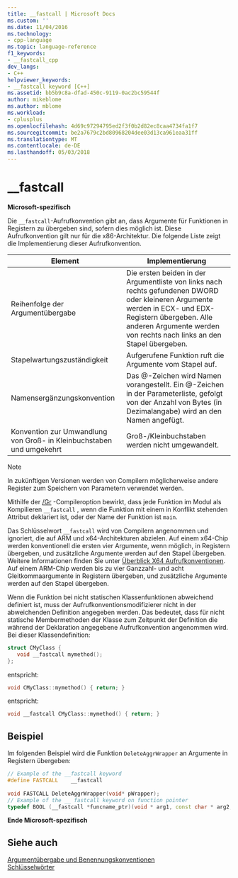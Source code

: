 ```yaml
---
title: __fastcall | Microsoft Docs
ms.custom: ''
ms.date: 11/04/2016
ms.technology:
- cpp-language
ms.topic: language-reference
f1_keywords:
- __fastcall_cpp
dev_langs:
- C++
helpviewer_keywords:
- __fastcall keyword [C++]
ms.assetid: bb5b9c8a-dfad-450c-9119-0ac2bc59544f
author: mikeblome
ms.author: mblome
ms.workload:
- cplusplus
ms.openlocfilehash: 4d69c97294795ed2f3f0b2d82ec8caa4734fa1f7
ms.sourcegitcommit: be2a7679c2bd80968204dee03d13ca961eaa31ff
ms.translationtype: MT
ms.contentlocale: de-DE
ms.lasthandoff: 05/03/2018
---
```

# <a name="fastcall"></a>__fastcall
**Microsoft-spezifisch**  
  
 Die `__fastcall`-Aufrufkonvention gibt an, dass Argumente für Funktionen in Registern zu übergeben sind, sofern dies möglich ist. Diese Aufrufkonvention gilt nur für die x86-Architektur. Die folgende Liste zeigt die Implementierung dieser Aufrufkonvention.  
  
|Element|Implementierung|  
|-------------|--------------------|  
|Reihenfolge der Argumentübergabe|Die ersten beiden in der Argumentliste von links nach rechts gefundenen DWORD oder kleineren Argumente werden in ECX- und EDX-Registern übergeben. Alle anderen Argumente werden von rechts nach links an den Stapel übergeben.|  
|Stapelwartungszuständigkeit|Aufgerufene Funktion ruft die Argumente vom Stapel auf.|  
|Namensergänzungskonvention|Das @-Zeichen wird Namen vorangestellt. Ein @-Zeichen in der Parameterliste, gefolgt von der Anzahl von Bytes (in Dezimalangabe) wird an den Namen angefügt.|  
|Konvention zur Umwandlung von Groß- in Kleinbuchstaben und umgekehrt|Groß-/Kleinbuchstaben werden nicht umgewandelt.|  
  
> [!NOTE]
>  In zukünftigen Versionen werden von Compilern möglicherweise andere Register zum Speichern von Parametern verwendet werden.  
  
 Mithilfe der [/Gr](../build/reference/gd-gr-gv-gz-calling-convention.md) -Compileroption bewirkt, dass jede Funktion im Modul als Kompilieren `__fastcall` , wenn die Funktion mit einem in Konflikt stehenden Attribut deklariert ist, oder der Name der Funktion ist `main`.  
  
 Das Schlüsselwort `__fastcall` wird von Compilern angenommen und ignoriert, die auf ARM und x64-Architekturen abzielen. Auf einem x64-Chip werden konventionell die ersten vier Argumente, wenn möglich, in Registern übergeben, und zusätzliche Argumente werden auf den Stapel übergeben. Weitere Informationen finden Sie unter [Überblick X64 Aufrufkonventionen](../build/overview-of-x64-calling-conventions.md). Auf einem ARM-Chip werden bis zu vier Ganzzahl- und acht Gleitkommaargumente in Registern übergeben, und zusätzliche Argumente werden auf den Stapel übergeben.  
  
 Wenn die Funktion bei nicht statischen Klassenfunktionen abweichend definiert ist, muss der Aufrufkonventionsmodifizierer nicht in der abweichenden Definition angegeben werden. Das bedeutet, dass für nicht statische Membermethoden der Klasse zum Zeitpunkt der Definition die während der Deklaration angegebene Aufrufkonvention angenommen wird. Bei dieser Klassendefinition:  
  
```cpp  
struct CMyClass {  
   void __fastcall mymethod();  
};  
```  
  
 entspricht:  
  
```cpp  
void CMyClass::mymethod() { return; }  
```  
  
 entspricht:  
  
```cpp  
void __fastcall CMyClass::mymethod() { return; }  
```  
  
## <a name="example"></a>Beispiel  
 Im folgenden Beispiel wird die Funktion `DeleteAggrWrapper` an Argumente in Registern übergeben:  
  
```cpp  
// Example of the __fastcall keyword  
#define FASTCALL    __fastcall  
  
void FASTCALL DeleteAggrWrapper(void* pWrapper);  
// Example of the __ fastcall keyword on function pointer  
typedef BOOL (__fastcall *funcname_ptr)(void * arg1, const char * arg2, DWORD flags, ...);  
```  
  
**Ende Microsoft-spezifisch**  
  
## <a name="see-also"></a>Siehe auch  
 [Argumentübergabe und Benennungskonventionen](../cpp/argument-passing-and-naming-conventions.md)   
 [Schlüsselwörter](../cpp/keywords-cpp.md)